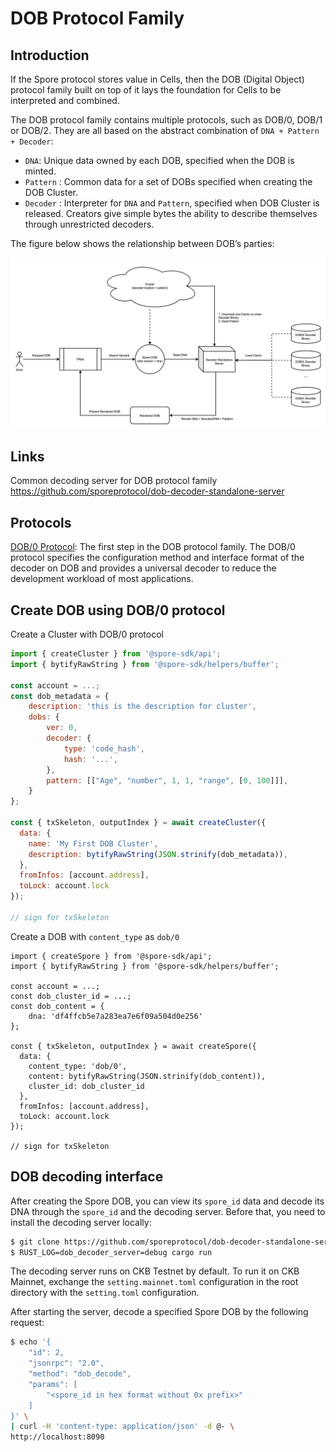 # DOB Protocol Family

## Introduction

If the Spore protocol stores value in Cells, then the DOB (Digital Object) protocol family built on top of it lays the foundation for Cells to be interpreted and combined.

The DOB protocol family contains multiple protocols, such as DOB/0, DOB/1 or DOB/2. They are all based on the abstract combination of `DNA + Pattern + Decoder`:

- `DNA`: Unique data owned by each DOB, specified when the DOB is minted.
- `Pattern` : Common data for a set of DOBs specified when creating the DOB Cluster.
- `Decoder` : Interpreter for `DNA` and `Pattern`, specified when DOB Cluster is released. Creators give simple bytes the ability to describe themselves through unrestricted decoders.

The figure below shows the relationship between DOB’s parties:

![Spore DOB.jpg](../../static/img/dob0/Spore_DOB.jpg)

## Links

Common decoding server for DOB protocol family https://github.com/sporeprotocol/dob-decoder-standalone-server

## Protocols

[DOB/0 Protocol](https://www.notion.so/DOB-0-Protocol-52a5bc6a381e4e0682e2e8801ba25b93?pvs=21): The first step in the DOB protocol family. The DOB/0 protocol specifies the configuration method and interface format of the decoder on DOB and provides a universal decoder to reduce the development workload of most applications.

## Create DOB using DOB/0 protocol

Create a Cluster with DOB/0 protocol

```jsx
import { createCluster } from '@spore-sdk/api';
import { bytifyRawString } from '@spore-sdk/helpers/buffer';

const account = ...;
const dob_metadata = {
	description: 'this is the description for cluster',
	dobs: {
		ver: 0,
		decoder: {
			type: 'code_hash',
			hash: '...',
		},
		pattern: [["Age", "number", 1, 1, "range", [0, 100]]],
	}
};

const { txSkeleton, outputIndex } = await createCluster({
  data: {
    name: 'My First DOB Cluster',
    description: bytifyRawString(JSON.strinify(dob_metadata)),
  },
  fromInfos: [account.address],
  toLock: account.lock
});

// sign for txSkeleton
```

Create a DOB with `content_type` as `dob/0`

```tsx
import { createSpore } from '@spore-sdk/api';
import { bytifyRawString } from '@spore-sdk/helpers/buffer';

const account = ...;
const dob_cluster_id = ...;
const dob_content = {
	dna: 'df4ffcb5e7a283ea7e6f09a504d0e256'
};

const { txSkeleton, outputIndex } = await createSpore({
  data: {
    content_type: 'dob/0',
    content: bytifyRawString(JSON.strinify(dob_content)),
    cluster_id: dob_cluster_id
  },
  fromInfos: [account.address],
  toLock: account.lock
});

// sign for txSkeleton
```

## DOB decoding interface

After creating the Spore DOB, you can view its `spore_id` data and decode its DNA through the `spore_id` and the decoding server. Before that, you need to install the decoding server locally:

```bash
$ git clone https://github.com/sporeprotocol/dob-decoder-standalone-server
$ RUST_LOG=dob_decoder_server=debug cargo run
```

The decoding server runs on CKB Testnet by default. To run it on CKB Mainnet, exchange the `setting.mainnet.toml` configuration in the root directory with the `setting.toml` configuration.

After starting the server, decode a specified Spore DOB by the following request:

```bash
$ echo '{
    "id": 2,
    "jsonrpc": "2.0",
    "method": "dob_decode",
    "params": [
        "<spore_id in hex format without 0x prefix>"
    ]
}' \
| curl -H 'content-type: application/json' -d @- \
http://localhost:8090
```